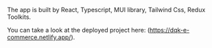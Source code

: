 The app is built by React, Typescript, MUI library, Tailwind Css, Redux Toolkits.

You can take a look at the deployed project here: (https://dqk-e-commerce.netlify.app/).
